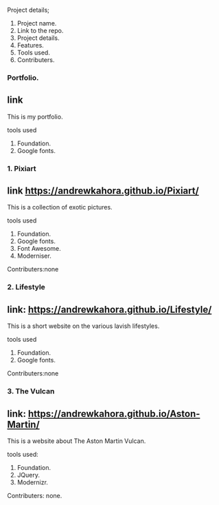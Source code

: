 Project details;

1. Project name.
2. Link to the repo.
3. Project details.
4. Features.
5. Tools used.
6. Contributers.


### Portfolio.
link 
----
This is my portfolio.

tools used
 1. Foundation.
 2. Google fonts.


### 1. Pixiart
link  https://andrewkahora.github.io/Pixiart/
----
This is a collection of exotic pictures.

tools used
 1. Foundation.
 2. Google fonts.
 3. Font Awesome.
 4. Moderniser.
 
Contributers:none


### 2. Lifestyle
link: https://andrewkahora.github.io/Lifestyle/  
---- 

This is a short website on the various lavish lifestyles.

 tools used
  1. Foundation.
  2. Google fonts.
  
Contributers:none

### 3. The Vulcan
link: https://andrewkahora.github.io/Aston-Martin/
----

This is a website about The Aston Martin Vulcan.

  tools used:
   1. Foundation.
   2. JQuery.
   3. Modernizr.
 
Contributers: none.
   

